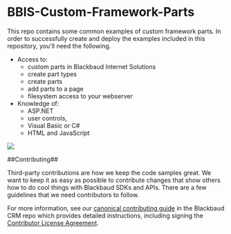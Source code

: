 BBIS-Custom-Framework-Parts
===========================

This repo contains some common examples of custom framework parts.  In order to successfully create and deploy the examples included in this repository, you'll need the following.

- Access to:
  - custom parts in Blackbaud Internet Solutions
  - create part types
  - create parts
  - add parts to a page
  - filesystem access to your webserver
- Knowledge of: 
  - ASP.NET
  - user controls, 
  - Visual Basic or C#
  - HTML and JavaScript

![](https://github.com/blackbaud-community/Blackbaud-CRM/blob/gh-pages/images/BBIS-Custom-Framework-Part.png)

##Contributing##

Third-party contributions are how we keep the code samples great. We want to keep it as easy as possible to contribute changes that show others how to do cool things with Blackbaud SDKs and APIs. There are a few guidelines that we need contributors to follow.

For more information, see our [canonical contributing guide](https://github.com/blackbaud-community/Blackbaud-CRM/blob/master/CONTRIBUTING.md) in the Blackbaud CRM repo which provides detailed instructions, including signing the [Contributor License Agreement](http://developer.blackbaud.com/cla).
